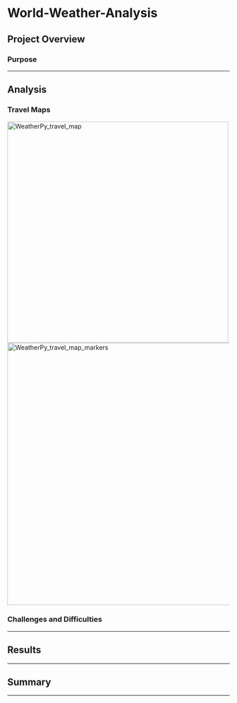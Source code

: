 # World-Weather-Analysis
## Project Overview

### Purpose

---
## Analysis

### 

### Travel Maps
<img width="501" alt="WeatherPy_travel_map" src="https://user-images.githubusercontent.com/79609464/164992424-dab197f1-ee85-4f0d-806b-29cf8e6f08e2.png">

<img width="594" alt="WeatherPy_travel_map_markers" src="https://user-images.githubusercontent.com/79609464/164992427-6fb83073-2a7f-48df-8662-e3c41db3b622.png">

### Challenges and Difficulties

---
## Results

---
## Summary

---

